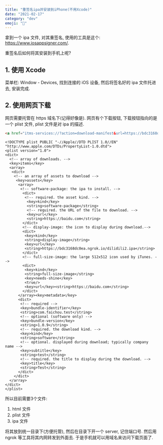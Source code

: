 ```yaml
---
title: "重签名ipa并安装到iPhone(不用Xcode)"
date: "2021-02-17"
category: "dev"
emoji: "🔏"
---
```


拿到一个 ipa 文件, 对其重签名, 使用的工具是这个: https://www.iosappsigner.com/.

重签名后如何将其安装到手机上呢?

## 1. 使用 Xcode

菜单栏: Window - Devices, 找到连接的 iOS 设备, 然后将签名好的 ipa 文件托进去,
安装完成.

## 2. 使用网页下载

网页需要托管在 https 域名下(记得好像是). 网页有个下载按钮, 下载按钮指向的是一个
plist 文件, plist 文件是对 ipa 的描述.

```html
<a href="itms-services://?action=download-manifest&url=https://bdc3168dc0ea.ngrok.io/tf.plist">download</a>
```

```plist
<!DOCTYPE plist PUBLIC "-//Apple//DTD PLIST 1.0//EN"
"http://www.apple.com/DTDs/PropertyList-1.0.dtd">
<plist version="1.0">
<dict>
  <!-- array of downloads. -->
  <key>items</key>
  <array>
   <dict>
    <!-- an array of assets to download -->
     <key>assets</key>
      <array>
       <!-- software-package: the ipa to install. -->
        <dict>
         <!-- required. the asset kind. -->
          <key>kind</key>
          <string>software-package</string>
          <!-- required. the URL of the file to download. -->
          <key>url</key>
          <string>https://baidu.com</string>
        </dict>
        <!-- display-image: the icon to display during download.-->
        <dict>
         <key>kind</key>
         <string>display-image</string>
         <key>url</key>
         <string>https://bdc3168dc0ea.ngrok.io/dilidili2.ipa</string>
        </dict>
        <!-- full-size-image: the large 512x512 icon used by iTunes. -->
        <dict>
         <key>kind</key>
         <string>full-size-image</string>
         <key>needs-shine</key>
         <true/>
         <key>url</key><string>https://baidu.com</string>
        </dict>
      </array><key>metadata</key>
      <dict>
       <!-- required -->
       <key>bundle-identifier</key>
       <string>com.faichou.test</string>
       <!-- optional (software only) -->
       <key>bundle-version</key>
       <string>1.0.9</string>
       <!-- required. the download kind. -->
       <key>kind</key>
       <string>software</string>
       <!-- optional. displayed during download; typically company name -->
       <key>subtitle</key>
       <string>test</string>
       <!-- required. the title to display during the download. -->
       <key>title</key>
       <string>Test</string>
      </dict>
    </dict>
  </array>
</dict>
</plist>
```

所以目前需要3个文件:

1. html 文件
2. plist 文件
3. ipa 文件

将其放到统一目录下(方便托管), 然后在目录下开一个 server, 记住端口号. 然后用
ngrok 等工具将其内网转发到外面去. 于是手机就可以用域名来访问下载页面了.

